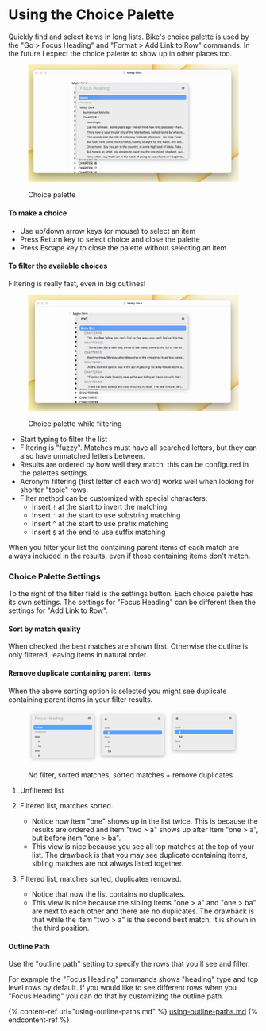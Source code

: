 # Using the Choice Palette

Quickly find and select items in long lists. Bike's choice palette is used by the "Go > Focus Heading" and "Format > Add Link to Row" commands. In the future I expect the choice palette to show up in other places too.

<figure><img src="../.gitbook/assets/Focus Heading 1.png" alt=""><figcaption><p>Choice palette</p></figcaption></figure>

#### To make a choice

* Use up/down arrow keys (or mouse) to select an item
* Press Return key to select choice and close the palette
* Press Escape key to close the palette without selecting an item

#### To filter the available choices

Filtering is really fast, even in big outlines!

<figure><img src="../.gitbook/assets/Focus Heading 2.png" alt=""><figcaption><p>Choice palette while filtering</p></figcaption></figure>

* Start typing to filter the list
* Filtering is "fuzzy". Matches must have all searched letters, but they can also have unmatched letters between.
* Results are ordered by how well they match, this can be configured in the palettes settings.
* Acronym filtering (first letter of each word) works well when looking for shorter "topic" rows.
* Filter method can be customized with special characters:
  * Insert `!` at the start to invert the matching
  * Insert `'` at the start to use substring matching
  * Insert `^` at the start to use prefix matching
  * Insert `$` at the end to use suffix matching

When you filter your list the containing parent items of each match are always included in the results, even if those containing items don't match.

### Choice Palette Settings

To the right of the filter field is the settings button. Each choice palette has its own settings. The settings for "Focus Heading" can be different then the settings for "Add Link to Row".

#### Sort by match quality

When checked the best matches are shown first. Otherwise the outline is only filtered, leaving items in natural order.

#### Remove duplicate containing parent items

When the above sorting option is selected you might see duplicate containing parent items in your filter results.

<figure><img src="../.gitbook/assets/Filter Options.png" alt=""><figcaption><p>No filter, sorted matches, sorted matches + remove duplicates</p></figcaption></figure>

1. Unfiltered list
2. Filtered list, matches sorted.
   * Notice how item "one" shows up in the list twice. This is because the results are ordered and item "two > a" shows up after item "one > a", but before item "one > ba".
   *   This view is nice because you see all top matches at the top of your list. The drawback is that you may see duplicate containing items, sibling matches are not always listed together.


3. Filtered list, matches sorted, duplicates removed.
   * Notice that now the list contains no duplicates.
   * This view is nice because the sibling items "one > a" and "one > ba" are next to each other and there are no duplicates. The drawback is that while the item "two > a" is the second best match, it is shown in the third position.

#### Outline Path

Use the "outline path" setting to specify the rows that you'll see and filter.

For example the "Focus Heading" commands shows "heading" type and top level rows by default. If you would like to see different rows when you "Focus Heading" you can do that by customizing the outline path.

{% content-ref url="using-outline-paths.md" %}
[using-outline-paths.md](using-outline-paths.md)
{% endcontent-ref %}
